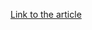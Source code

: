 [Link to the article](https://proofpoint.com/us/blog/threat-insight/ta575-uses-squid-game-lures-distribute-dridex-malware)
